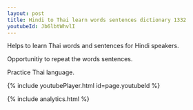 ```yaml
---
layout: post
title: Hindi to Thai learn words sentences dictionary 1332 
youtubeId: Jb6lbtWhvlI
---
```

 
 
Helps to learn Thai words and sentences for Hindi speakers.

Opportunitiy to repeat the words sentences. 

Practice Thai language. 
 
{% include youtubePlayer.html id=page.youtubeId %}
 
 
{% include analytics.html %}
